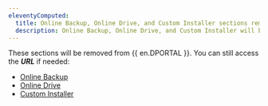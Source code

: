 ```yaml
---
eleventyComputed:
  title: Online Backup, Online Drive, and Custom Installer sections removed from {{ en.DPORTAL }} 
  description: Online Backup, Online Drive, and Custom Installer will be removed from {{ en.DPORTAL }}. You can still access the URL if needed.
---
```


These sections will be removed from {{ en.DPORTAL }}. You can still access the ***URL*** if needed:

* [Online Backup](https://portal.devolutions.com/rdm-online-services/online-backup)
* [Online Drive](https://portal.devolutions.com/rdm-online-services/online-drive)
* [Custom Installer](https://portal.devolutions.com/rdm-online-services/custom-installer)

